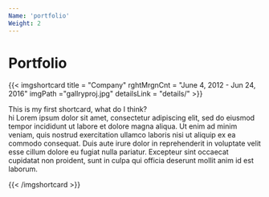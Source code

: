 ```yaml
---
Name: 'portfolio'
Weight: 2
---
```

 
# Portfolio

{{< imgshortcard title = "Company"  rghtMrgnCnt = "June 4, 2012 - Jun 24, 2016" imgPath ="gallryproj.jpg" detailsLink = "details/" >}}
    
   This is my first shortcard, what do I  think?  
   hi
    Lorem ipsum dolor sit amet, consectetur adipiscing elit, sed do eiusmod tempor incididunt ut labore et dolore magna aliqua. Ut enim ad minim veniam, quis nostrud exercitation ullamco laboris nisi ut aliquip ex ea commodo consequat. Duis aute irure dolor in reprehenderit in voluptate velit esse cillum dolore eu fugiat nulla pariatur. Excepteur sint occaecat cupidatat non proident, sunt in culpa qui officia deserunt mollit   anim id est laborum.

{{< /imgshortcard >}}  
